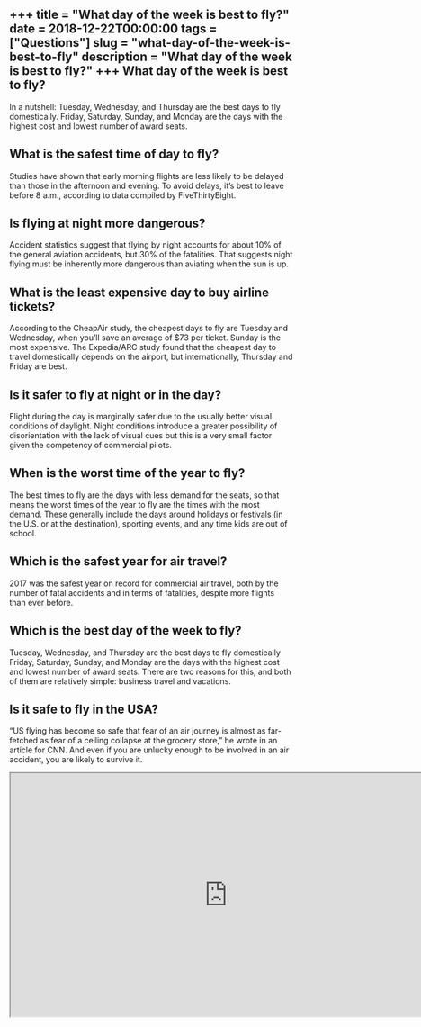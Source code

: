 +++
title = "What day of the week is best to fly?"
date = 2018-12-22T00:00:00
tags = ["Questions"]
slug = "what-day-of-the-week-is-best-to-fly"
description = "What day of the week is best to fly?"
+++
What day of the week is best to fly?
------------------------------------

In a nutshell: Tuesday, Wednesday, and Thursday are the best days to fly domestically. Friday, Saturday, Sunday, and Monday are the days with the highest cost and lowest number of award seats.

What is the safest time of day to fly?
--------------------------------------

Studies have shown that early morning flights are less likely to be delayed than those in the afternoon and evening. To avoid delays, it’s best to leave before 8 a.m., according to data compiled by FiveThirtyEight.

Is flying at night more dangerous?
----------------------------------

Accident statistics suggest that flying by night accounts for about 10% of the general aviation accidents, but 30% of the fatalities. That suggests night flying must be inherently more dangerous than aviating when the sun is up.

What is the least expensive day to buy airline tickets?
-------------------------------------------------------

According to the CheapAir study, the cheapest days to fly are Tuesday and Wednesday, when you’ll save an average of $73 per ticket. Sunday is the most expensive. The Expedia/ARC study found that the cheapest day to travel domestically depends on the airport, but internationally, Thursday and Friday are best.

Is it safer to fly at night or in the day?
------------------------------------------

Flight during the day is marginally safer due to the usually better visual conditions of daylight. Night conditions introduce a greater possibility of disorientation with the lack of visual cues but this is a very small factor given the competency of commercial pilots.

When is the worst time of the year to fly?
------------------------------------------

The best times to fly are the days with less demand for the seats, so that means the worst times of the year to fly are the times with the most demand. These generally include the days around holidays or festivals (in the U.S. or at the destination), sporting events, and any time kids are out of school.

Which is the safest year for air travel?
----------------------------------------

2017 was the safest year on record for commercial air travel, both by the number of fatal accidents and in terms of fatalities, despite more flights than ever before.

Which is the best day of the week to fly?
-----------------------------------------

Tuesday, Wednesday, and Thursday are the best days to fly domestically Friday, Saturday, Sunday, and Monday are the days with the highest cost and lowest number of award seats. There are two reasons for this, and both of them are relatively simple: business travel and vacations.

Is it safe to fly in the USA?
-----------------------------

“US flying has become so safe that fear of an air journey is almost as far-fetched as fear of a ceiling collapse at the grocery store,” he wrote in an article for CNN. And even if you are unlucky enough to be involved in an air accident, you are likely to survive it.

<iframe allow="accelerometer; autoplay; clipboard-write; encrypted-media; gyroscope; picture-in-picture" allowfullscreen="" class="__youtube_prefs__  epyt-is-override  no-lazyload" data-no-lazy="1" data-origheight="433" data-origwidth="770" data-skipgform_ajax_framebjll="" height="433" id="_ytid_91652" loading="lazy" src="https://www.youtube.com/embed/iv_rRus-X9k?enablejsapi=1&autoplay=0&cc_load_policy=0&cc_lang_pref=&iv_load_policy=1&loop=0&modestbranding=0&rel=1&fs=1&playsinline=0&autohide=2&theme=dark&color=red&controls=1&" title="YouTube player" width="770"></iframe>